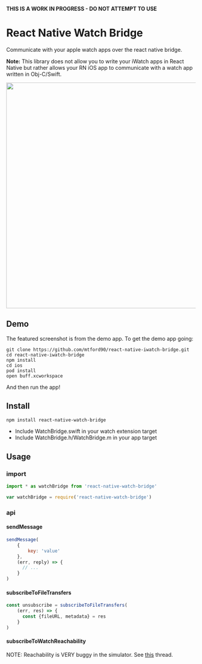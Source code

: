 **THIS IS A WORK IN PROGRESS - DO NOT ATTEMPT TO USE**

# React Native Watch Bridge

Communicate with your apple watch apps over the react native bridge.

**Note:** This library does not allow you to write your iWatch apps in React Native but rather allows your RN iOS app to communicate with a watch app written in Obj-C/Swift.

<img height=600 src="https://raw.githubusercontent.com/mtford90/react-native-iwatch-bridge/master/assets/screenshot.png"/>

## Demo

The featured screenshot is from the demo app. To get the demo app going:

```
git clone https://github.com/mtford90/react-native-iwatch-bridge.git
cd react-native-iwatch-bridge
npm install
cd ios
pod install
open buff.xcworkspace
```

And then run the app!

## Install

```bash
npm install react-native-watch-bridge
```

* Include WatchBridge.swift in your watch extension target
* Include WatchBridge.h/WatchBridge.m in your app target

## Usage

### import

```js
import * as watchBridge from 'react-native-watch-bridge'
```

```js
var watchBridge = require('react-native-watch-bridge')
```

### api

#### sendMessage

```js
sendMessage(
    {
        key: 'value'
    },
    (err, reply) => {
      // ...
    }
)
```

#### subscribeToFileTransfers

```js
const unsubscribe = subscribeToFileTransfers(
    (err, res) => {
      const {fileURL, metadata} = res
    }
)
```

#### subscribeToWatchReachability

NOTE: Reachability is VERY buggy in the simulator. See [this](https://forums.developer.apple.com/thread/14518) thread.

